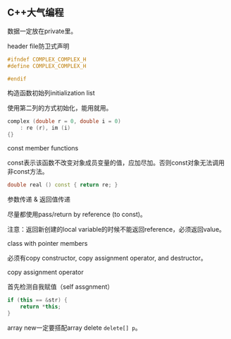 ## C++大气编程

数据一定放在private里。



header file防卫式声明

```cpp
#ifndef COMPLEX_COMPLEX_H
#define COMPLEX_COMPLEX_H

#endif
```





构造函数初始列initialization list

使用第二列的方式初始化，能用就用。

```c++
complex (double r = 0, double i = 0)
    : re (r), im (i)
{}
```



const member functions

const表示该函数不改变对象成员变量的值，应加尽加。否则const对象无法调用非const方法。

```cpp
double real () const { return re; }
```



参数传递 & 返回值传递

尽量都使用pass/return by reference (to const)。

注意：返回新创建的local variable的时候不能返回reference，必须返回value。



class with pointer members

必须有copy constructor, copy assignment operator, and destructor。



copy assignment operator

首先检测自我赋值（self assgnment）

```cpp
if (this == &str) {
    return *this;
}
```



array new一定要搭配array delete `delete[] p`。